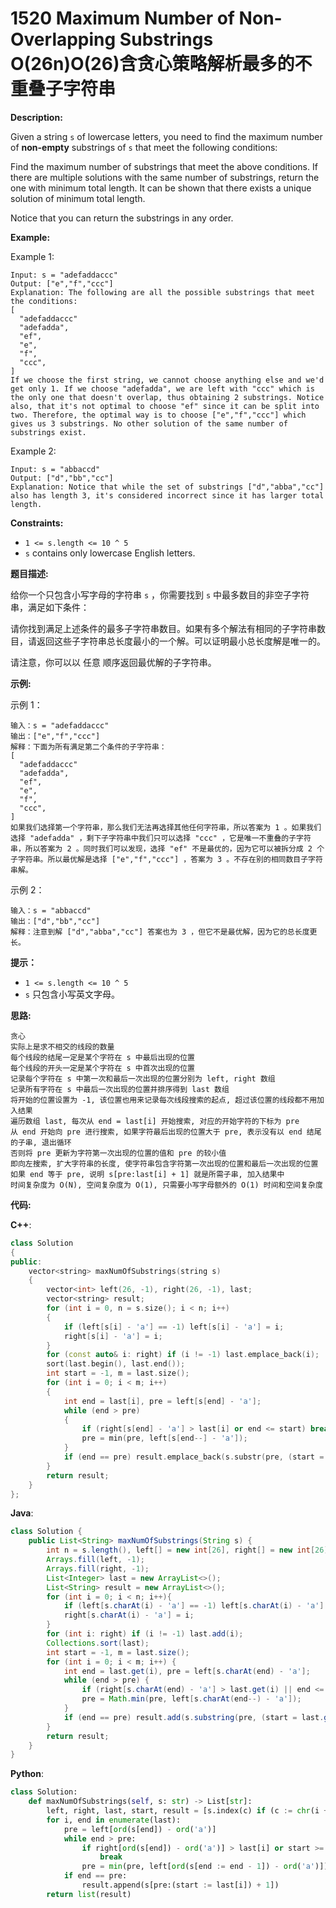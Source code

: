 # 1520 Maximum Number of Non-Overlapping Substrings O(26n)O(26)含贪心策略解析最多的不重叠子字符串

__Description:__

Given a string `s` of lowercase letters, you need to find the maximum number of __non-empty__ substrings of `s` that meet the following conditions:

Find the maximum number of substrings that meet the above conditions. If there are multiple solutions with the same number of substrings, return the one with minimum total length. It can be shown that there exists a unique solution of minimum total length.

Notice that you can return the substrings in any order.

__Example:__

Example 1:

```text
Input: s = "adefaddaccc"
Output: ["e","f","ccc"]
Explanation: The following are all the possible substrings that meet the conditions:
[
  "adefaddaccc"
  "adefadda",
  "ef",
  "e",
  "f",
  "ccc",
]
If we choose the first string, we cannot choose anything else and we'd get only 1. If we choose "adefadda", we are left with "ccc" which is the only one that doesn't overlap, thus obtaining 2 substrings. Notice also, that it's not optimal to choose "ef" since it can be split into two. Therefore, the optimal way is to choose ["e","f","ccc"] which gives us 3 substrings. No other solution of the same number of substrings exist.
```

Example 2:

```text
Input: s = "abbaccd"
Output: ["d","bb","cc"]
Explanation: Notice that while the set of substrings ["d","abba","cc"] also has length 3, it's considered incorrect since it has larger total length.
```

__Constraints:__

- `1 <= s.length <= 10 ^ 5`
- `s` contains only lowercase English letters.

__题目描述:__

给你一个只包含小写字母的字符串 `s` ，你需要找到 `s` 中最多数目的非空子字符串，满足如下条件：

请你找到满足上述条件的最多子字符串数目。如果有多个解法有相同的子字符串数目，请返回这些子字符串总长度最小的一个解。可以证明最小总长度解是唯一的。

请注意，你可以以 任意 顺序返回最优解的子字符串。

__示例:__

示例 1：

```text
输入：s = "adefaddaccc"
输出：["e","f","ccc"]
解释：下面为所有满足第二个条件的子字符串：
[
  "adefaddaccc"
  "adefadda",
  "ef",
  "e",
  "f",
  "ccc",
]
如果我们选择第一个字符串，那么我们无法再选择其他任何字符串，所以答案为 1 。如果我们选择 "adefadda" ，剩下子字符串中我们只可以选择 "ccc" ，它是唯一不重叠的子字符串，所以答案为 2 。同时我们可以发现，选择 "ef" 不是最优的，因为它可以被拆分成 2 个子字符串。所以最优解是选择 ["e","f","ccc"] ，答案为 3 。不存在别的相同数目子字符串解。
```

示例 2：

```text
输入：s = "abbaccd"
输出：["d","bb","cc"]
解释：注意到解 ["d","abba","cc"] 答案也为 3 ，但它不是最优解，因为它的总长度更长。
```

__提示：__

- `1 <= s.length <= 10 ^ 5`
- `s` 只包含小写英文字母。

__思路:__

```text
贪心
实际上是求不相交的线段的数量
每个线段的结尾一定是某个字符在 s 中最后出现的位置 
每个线段的开头一定是某个字符在 s 中首次出现的位置
记录每个字符在 s 中第一次和最后一次出现的位置分别为 left, right 数组
记录所有字符在 s 中最后一次出现的位置并排序得到 last 数组
将开始的位置设置为 -1, 该位置也用来记录每次线段搜索的起点, 超过该位置的线段都不用加入结果
遍历数组 last, 每次从 end = last[i] 开始搜索, 对应的开始字符的下标为 pre
从 end 开始向 pre 进行搜索, 如果字符最后出现的位置大于 pre, 表示没有以 end 结尾的子串, 退出循环
否则将 pre 更新为字符第一次出现的位置的值和 pre 的较小值
即向左搜索, 扩大字符串的长度, 使字符串包含字符第一次出现的位置和最后一次出现的位置
如果 end 等于 pre, 说明 s[pre:last[i] + 1] 就是所需子串, 加入结果中
时间复杂度为 O(N), 空间复杂度为 O(1), 只需要小写字母额外的 O(1) 时间和空间复杂度
```

__代码:__

__C++__:

```C++
class Solution 
{
public:
    vector<string> maxNumOfSubstrings(string s) 
    {
        vector<int> left(26, -1), right(26, -1), last;
        vector<string> result;
        for (int i = 0, n = s.size(); i < n; i++)
        {
            if (left[s[i] - 'a'] == -1) left[s[i] - 'a'] = i;
            right[s[i] - 'a'] = i;
        }
        for (const auto& i: right) if (i != -1) last.emplace_back(i);
        sort(last.begin(), last.end());
        int start = -1, m = last.size();
        for (int i = 0; i < m; i++)
        {
            int end = last[i], pre = left[s[end] - 'a'];
            while (end > pre)
            {
                if (right[s[end] - 'a'] > last[i] or end <= start) break;
                pre = min(pre, left[s[end--] - 'a']);
            }
            if (end == pre) result.emplace_back(s.substr(pre, (start = last[i]) - end + 1));
        }
        return result;
    }
};
```

__Java__:

```Java
class Solution {
    public List<String> maxNumOfSubstrings(String s) {
        int n = s.length(), left[] = new int[26], right[] = new int[26];
        Arrays.fill(left, -1);
        Arrays.fill(right, -1);
        List<Integer> last = new ArrayList<>();
        List<String> result = new ArrayList<>();
        for (int i = 0; i < n; i++){
            if (left[s.charAt(i) - 'a'] == -1) left[s.charAt(i) - 'a'] = i;
            right[s.charAt(i) - 'a'] = i;
        }
        for (int i: right) if (i != -1) last.add(i);
        Collections.sort(last);
        int start = -1, m = last.size();
        for (int i = 0; i < m; i++) {
            int end = last.get(i), pre = left[s.charAt(end) - 'a'];
            while (end > pre) {
                if (right[s.charAt(end) - 'a'] > last.get(i) || end <= start) break;
                pre = Math.min(pre, left[s.charAt(end--) - 'a']);
            }
            if (end == pre) result.add(s.substring(pre, (start = last.get(i)) + 1));
        }
        return result;
    }
}
```

__Python__:

```Python
class Solution:
    def maxNumOfSubstrings(self, s: str) -> List[str]:
        left, right, last, start, result = [s.index(c) if (c := chr(i + ord('a'))) in s else -1 for i in range(26)], [s.rindex(c) if (c := chr(i + ord('a'))) in s else -1 for i in range(26)], sorted(list(s.rindex(i) for i in set(s))), -1, deque()
        for i, end in enumerate(last):
            pre = left[ord(s[end]) - ord('a')]
            while end > pre:
                if right[ord(s[end]) - ord('a')] > last[i] or start >= end:
                    break
                pre = min(pre, left[ord(s[end := end - 1]) - ord('a')])
            if end == pre:
                result.append(s[pre:(start := last[i]) + 1])
        return list(result)
```
